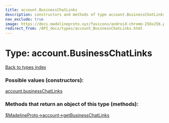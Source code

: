 ```yaml
---
title: account.BusinessChatLinks
description: constructors and methods of type account.BusinessChatLinks
nav_exclude: true
image: https://docs.madelineproto.xyz/favicons/android-chrome-256x256.png
redirect_from: /API_docs/types/account_BusinessChatLinks.html
---
```

# Type: account.BusinessChatLinks
[Back to types index](index.html)



### Possible values (constructors):

[account.businessChatLinks](/API_docs/constructors/account.businessChatLinks.html)  



### Methods that return an object of this type (methods):

[$MadelineProto->account->getBusinessChatLinks](/API_docs/methods/account.getBusinessChatLinks.html)  



